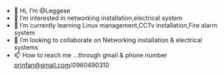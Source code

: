 - 👋 Hi, I’m @Leggese
- 👀 I’m interested in networking installation,electrical system
- 🌱 I’m currently learning Linux management,CCTv installation,Fire alarm system
- 💞️ I’m looking to collaborate on Networking installation & electrical systems
- 📫 How to reach me ...through gmail & phone number
prinfan@gmail.com/0960490310

<!---
Leggese/Leggese is a ✨ special ✨ repository because its `README.md` (this file) appears on your GitHub profile.
You can click the Preview link to take a look at your changes.
--->
